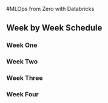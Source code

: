 #MLOps from Zero with Databricks

## Week by Week Schedule

### Week One

### Week Two

### Week Three

### Week Four
